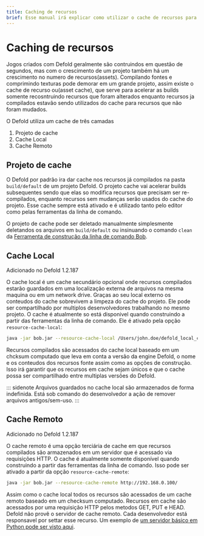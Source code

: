 ```yaml
---
title: Caching de recursos
brief: Esse manual irá explicar como utilizar o cache de recursos para acelerar suas builds.
---
```


# Caching de recursos

Jogos criados com Defold geralmente são contruindos em questão de segundos, mas com o crescimento de um projeto também há um crescimento no numero de recursos(assets). Compilando fontes e comprimindo texturas pode demorar em um grande projeto, assim existe o cache de recurso ou(asset cache), que serve para acelerar as builds somente recosntruindo recursos que foram alterados enquanto recursos ja compilados estavão sendo utilizados do cache para recursos que não foram mudados. 

O Defold utiliza um cache de três camadas

1. Projeto de cache
2. Cache Local
3. Cache Remoto


## Projeto de cache

O Defold por padrão ira dar cache nos recursos já compilados na pasta `build/default` de um projeto Defold. O projeto cache vai acelerar builds subsequentes sendo que elas so modifica recursos que precisam ser re-compilados, enquanto recursos sem mudanças serão usados do cache do projeto. Esse cache sempre está ativado e é utilizado tanto pelo editor como pelas ferramentas da linha de comando.

O projeto de cache pode ser deletado manualmente simplesmente deletandos os arquivos em `build/default` ou insinuando o comando `clean` da [Ferramenta de construção da linha de comando Bob](/manuals/bob).


## Cache Local

Adicionado no Defold 1.2.187

O cache local é um cache secundário opcional onde recursos compilados estarão guardados em uma localização externa de arquivos na mesma maquina ou em um network drive. Graças ao seu local externo os conteudos do cache sobrevivem a limpeza do cache do projeto. Ele pode ser compartilhado por multiplos desenvolvedores trabalhando no mesmo projeto. O cache é atualmente so está disponivel quando construindo a partir das ferramentas da linha de comando. Ele é ativado pela opção `resource-cache-local`:

```sh
java -jar bob.jar --resource-cache-local /Users/john.doe/defold_local_cache
```

Recursos compilados são acessados do cache local baseado em um chcksum computado que leva em conta a versão da engine Defold, o nome e os conteudos dos recursos fonte assim como as opções de construção. Isso irá garantir que os recursos em cache sejam únicos e que o cache possa ser compartilhado entre multiplas versões do Defold.

::: sidenote
Arquivos guardados no cache local são armazenados de forma indefinida. Está sob comando do desenvolvedor a ação de remover arquivos antigos/sem-uso.
:::


## Cache Remoto

Adicionado no Defold 1.2.187

O cache remoto é uma opção terciária de cache em que recursos compilados são armazenados em um servidor que é acessado via requisições HTTP. O cache é atualmente somente disponível quando construindo a partir das ferramentas da linha de comando. Isso pode ser ativado a partir da opção `resource-cache-remote`:

```sh
java -jar bob.jar --resource-cache-remote http://192.168.0.100/
```

Assim como o cache local todos os recursos são acessados de um cache remoto baseado em um checksum computado. Recursos em cache são acessados por uma requisição HTTP pelos metodos GET, PUT e HEAD. Defold não provê o servidor de cache remoto. Cada desenvolvedor está responsavel por settar esse recurso. Um exemplo de [um servidor básico em Python pode ser visto aqui](https://github.com/britzl/httpserver-python).

